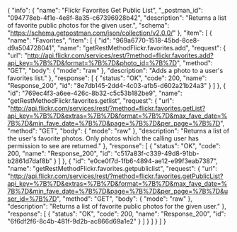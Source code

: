 {
  "info": {
    "name": "Flickr Favorites Get Public List",
    "_postman_id": "094778eb-4f1e-4e8f-8a35-c67396928b42",
    "description": "Returns a list of favorite public photos for the given user.",
    "schema": "https://schema.getpostman.com/json/collection/v2.0.0/"
  },
  "item": [
    {
      "name": "Favorites",
      "item": [
        {
          "id": "969a6770-1518-45bd-8ce8-d9a504728041",
          "name": "getRestMethodFlickr.favorites.add",
          "request": {
            "url": "http://api.flickr.com/services/rest/?method=flickr.favorites.add?api_key=%7B%7D&format=%7B%7D&photo_id=%7B%7D",
            "method": "GET",
            "body": {
              "mode": "raw"
            },
            "description": "Adds a photo to a user's favorites list."
          },
          "response": [
            {
              "status": "OK",
              "code": 200,
              "name": "Response_200",
              "id": "8e7db145-2dd4-4c03-afb5-d602a21b24a3"
            }
          ]
        },
        {
          "id": "769ec4f3-a6ee-426c-8b32-c5c53b182be9",
          "name": "getRestMethodFlickr.favorites.getlist",
          "request": {
            "url": "http://api.flickr.com/services/rest/?method=flickr.favorites.getList?api_key=%7B%7D&extras=%7B%7D&format=%7B%7D&max_fave_date=%7B%7D&min_fave_date=%7B%7D&page=%7B%7D&per_page=%7B%7D",
            "method": "GET",
            "body": {
              "mode": "raw"
            },
            "description": "Returns a list of the user's favorite photos. Only photos which the calling user has permission to see are returned."
          },
          "response": [
            {
              "status": "OK",
              "code": 200,
              "name": "Response_200",
              "id": "c517a83f-c339-49d8-91bb-b2861d7daf8b"
            }
          ]
        },
        {
          "id": "e0ce0f7d-1fb6-4894-ae12-e99f3eab7387",
          "name": "getRestMethodFlickr.favorites.getpubliclist",
          "request": {
            "url": "http://api.flickr.com/services/rest/?method=flickr.favorites.getPublicList?api_key=%7B%7D&extras=%7B%7D&format=%7B%7D&max_fave_date=%7B%7D&min_fave_date=%7B%7D&page=%7B%7D&per_page=%7B%7D&user_id=%7B%7D",
            "method": "GET",
            "body": {
              "mode": "raw"
            },
            "description": "Returns a list of favorite public photos for the given user."
          },
          "response": [
            {
              "status": "OK",
              "code": 200,
              "name": "Response_200",
              "id": "6f6df2f6-8c4b-481f-9d2b-ac866d69a1e2"
            }
          ]
        }
      ]
    }
  ]
}